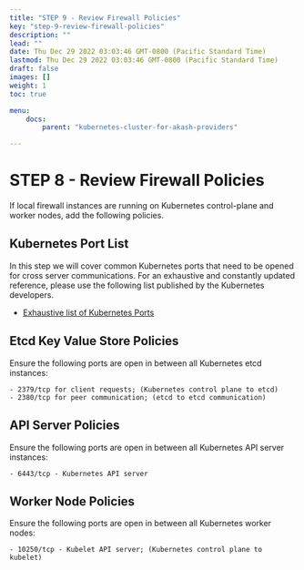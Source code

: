 ```yaml
---
title: "STEP 9 - Review Firewall Policies"
key: "step-9-review-firewall-policies"
description: ""
lead: ""
date: Thu Dec 29 2022 03:03:46 GMT-0800 (Pacific Standard Time)
lastmod: Thu Dec 29 2022 03:03:46 GMT-0800 (Pacific Standard Time)
draft: false
images: []
weight: 1
toc: true

menu:
    docs:
        parent: "kubernetes-cluster-for-akash-providers"

---
```

STEP 8 - Review Firewall Policies
=================================

If local firewall instances are running on Kubernetes control-plane and worker nodes, add the following policies.

Kubernetes Port List
--------------------

In this step we will cover common Kubernetes ports that need to be opened for cross server communications. For an exhaustive and constantly updated reference, please use the following list published by the Kubernetes developers.

*   [Exhaustive list of Kubernetes Ports](https://kubernetes.io/docs/reference/ports-and-protocols/)

**Etcd Key Value Store Policies**
---------------------------------

Ensure the following ports are open in between all Kubernetes etcd instances:

    - 2379/tcp for client requests; (Kubernetes control plane to etcd)
    - 2380/tcp for peer communication; (etcd to etcd communication)
    

**API Server Policies**
-----------------------

Ensure the following ports are open in between all Kubernetes API server instances:

    - 6443/tcp - Kubernetes API server
    

Worker Node Policies
--------------------

Ensure the following ports are open in between all Kubernetes worker nodes:

    - 10250/tcp - Kubelet API server; (Kubernetes control plane to kubelet)